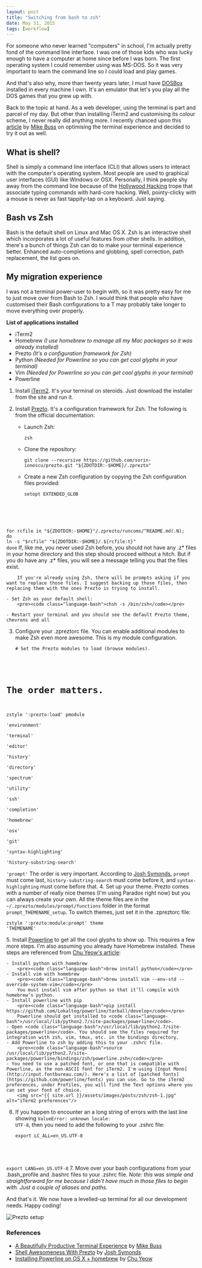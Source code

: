 ```yaml
---
layout: post
title: "Switching from bash to zsh"
date: May 31, 2015
tags: [workflow]
---
```

For someone who never learned "computers" in school, I'm actually pretty fond of the command line interface. I was one of those kids who was lucky enough to have a computer at home since before I was born. The first operating system I could remember using was MS-DOS. So it was very important to learn the command line so I could load and play games. 

And that's also why, more than twenty years later, I must have [DOSBox](http://www.dosbox.com/) installed in every machine I own. It's an emulator that let's you play all the DOS games that you grew up with. 

Back to the topic at hand. As a web developer, using the terminal is part and parcel of my day. But other than installing iTerm2 and customising its colour scheme, I never really did anything more. I recently chanced upon this [article](http://mikebuss.com/2014/02/02/a-beautiful-productive-terminal-experience/) by [Mike Buss](http://mikebuss.com/) on optimising the terminal experience and decided to try it out as well.

## What is shell?

Shell is simply a command line interface (CLI) that allows users to interact with the computer's operating system. Most people are used to graphical user interfaces (GUI) like Windows or OSX. Personally, I think people shy away from the command line because of the [Hollywood Hacking](http://tvtropes.org/pmwiki/pmwiki.php/Main/HollywoodHacking) trope that associate typing commands with hard-core hacking. Well, pointy-clicky with a mouse is never as fast tappity-tap on a keyboard. Just saying.

## Bash vs Zsh

Bash is the default shell on Linux and Mac OS X. Zsh is an interactive shell which incorporates a lot of useful features from other shells. In addition, there's a bunch of things Zsh can do to make your terminal experience better. Enhanced auto-completions and globbing, spell correction, path replacement, the list goes on.

## My migration experience

I was not a terminal power-user to begin with, so it was pretty easy for me to just move over from Bash to Zsh. I would think that people who have customised their Bash configurations to a T may probably take longer to move everything over properly.

<p class="no-margin"><strong>List of applications installed</strong></p>
<ul>
  <li class="no-margin">iTerm2</li>
  <li class="no-margin">Homebrew <em>(I use homebrew to manage all my Mac packages so it was already installed)</em></li>
  <li class="no-margin">Prezto <em>(It's a configuration framework for Zsh)</em></li>
  <li class="no-margin">Python <em>(Needed for Powerline so you can get cool glyphs in your terminal)</em></li>
  <li class="no-margin">Vim <em>(Needed for Powerline so you can get cool glyphs in your terminal)</em></li>
  <li>Powerline</li>
</ul>

1. Install [iTerm2](https://www.iterm2.com/). It's your terminal on steroids. Just download the installer from the site and run it.
2. Install [Prezto](https://github.com/sorin-ionescu/prezto). It's a configuration framework for Zsh. The following is from the official documentation:

    - Launch Zsh:
        <pre><code class="language-bash">zsh</code></pre>

    - Clone the repository:
        <pre><code class="language-bash">git clone --recursive https://github.com/sorin-ionescu/prezto.git "${ZDOTDIR:-$HOME}/.zprezto"</code></pre>

    - Create a new Zsh configuration by copying the Zsh configuration files provided:
        <pre><code class="language-bash">setopt EXTENDED_GLOB
for rcfile in "${ZDOTDIR:-$HOME}"/.zprezto/runcoms/^README.md(.N); do
  ln -s "$rcfile" "${ZDOTDIR:-$HOME}/.${rcfile:t}"
done</code></pre>
        If, like me, you never used Zsh before, you should not have any .z* files in your home directory and this step should proceed without a hitch. But if you do have any .z* files, you will see a message telling you that the files exist. 

        If you're already using Zsh, there will be prompts asking if you want to replace those files. I suggest backing up those files, then replacing them with the ones Prezto is trying to install.
    
    - Set Zsh as your default shell:
        <pre><code class="language-bash">chsh -s /bin/zsh</code></pre>

    - Restart your terminal and you should see the default Prezto theme, chevrons and all
3. Configure your .zpreztorc file. You can enable additional modules to make Zsh even more awesome. This is my module configuration.
    <pre><code class="language-bash"># Set the Prezto modules to load (browse modules).
# The order matters.
zstyle ':prezto:load' pmodule \
  'environment' \
  'terminal' \
  'editor' \
  'history' \
  'directory' \
  'spectrum' \
  'utility' \
  'ssh' \
  'completion' \
  'homebrew' \
  'osx' \
  'git' \
  'syntax-highlighting' \
  'history-substring-search' \
  'prompt'</code></pre>
  The order is very important. According to [Josh Symonds](http://joshsymonds.com/blog/2014/06/12/shell-awesomeness-with-prezto/), <code class="language-bash">prompt</code> must come last, <code class="language-bash">history-substring-search</code> must come before it, and <code class="language-bash">syntax-highlighting</code> must come before that.
4. Set up your theme. Prezto comes with a number of really nice themes (I'm using Paradox right now) but you can always create your own. All the theme files are in the <code class="language-bash">~/.zprezto/modules/prompt/functions</code> folder in the format <code class="language-bash">prompt_THEMENAME_setup</code>. To switch themes, just set it in the .zpreztorc file:
    <pre><code class="language-bash">zstyle ':prezto:module:prompt' theme 'THEMENAME'</code></pre>
5. Install [Powerline](https://github.com/powerline/powerline) to get all the cool glyphs to show up. This requires a few more steps. I'm also assuming you already have Homebrew installed. These steps are referenced from [Chu Yeow's article](http://blog.codefront.net/2013/10/27/installing-powerline-on-os-x-homebrew/):

    - Install python with homebrew
        <pre><code class="language-bash">brew install python</code></pre>
    - Install vim with homebrew
        <pre><code class="language-bash">brew install vim --env-std --override-system-vim</code></pre>
        You must install vim after python so that it’ll compile with homebrew’s python.
    - Install powerline with pip
        <pre><code class="language-bash">pip install https://github.com/Lokaltog/powerline/tarball/develop</code></pre>
        Powerline should get installed to <code class="language-bash">/usr/local/lib/python2.7/site-packages/powerline</code>.
    - Open <code class="language-bash">/usr/local/lib/python2.7/site-packages/powerline</code>. You should see the files required for integration with zsh, vim, tmux, etc. in the bindings directory.
    - Add Powerline to zsh by adding this to your .zshrc file.
        <pre><code class="language-bash">source /usr/local/lib/python2.7/site-packages/powerline/bindings/zsh/powerline.zsh</code></pre>
    - You need to use a patched font, or one that is compatible with Powerline, as the non-ASCII font for iTerm2. I'm using [Input Mono](http://input.fontbureau.com/). Here's a list of [patched fonts](https://github.com/powerline/fonts) you can use. Go to the iTerm2 preferences, under Profiles, you will find the Text options where you can set your font of choice.
        <img src="{{ site.url }}/assets/images/posts/zsh/zsh-1.jpg" alt="iTerm2 preferences"/>
6. If you happen to encounter an a long string of errors with the last line showing <code class="language-bash">ValueError: unknown locale: UTF-8</code>, then you need to add the following to your .zshrc file:
    <pre><code class="language-bash">export LC_ALL=en_US.UTF-8
export LANG=en_US.UTF-8</code></pre>
7. Move over your bash configurations from your .bash_profile and .bashrc files to your .zshrc file. *Note: this was simple and straightforward for me because I didn't have much in those files to begin with. Just a couple of aliases and paths.*

And that's it. We now have a levelled-up terminal for all our development needs. Happy coding!

<img src="{{ site.url }}/assets/images/posts/zsh/zsh-2.jpg" alt="Prezto setup"/>

### References

<ul>
  <li class="no-margin"><a href="http://mikebuss.com/2014/02/02/a-beautiful-productive-terminal-experience/">A Beautifully Productive Terminal Experience</a> by <a href="http://mikebuss.com/">Mike Buss</a></li>
  <li class="no-margin"><a href="http://joshsymonds.com/blog/2014/06/12/shell-awesomeness-with-prezto/">Shell Awesomeness With Prezto</a> by <a href="http://joshsymonds.com/">Josh Symonds</a></li>
  <li><a href="http://blog.codefront.net/2013/10/27/installing-powerline-on-os-x-homebrew/">Installing Powerline on OS X + homebrew</a> by <a href="http://blog.codefront.net/">Chu Yeow</a></li>
</ul>
